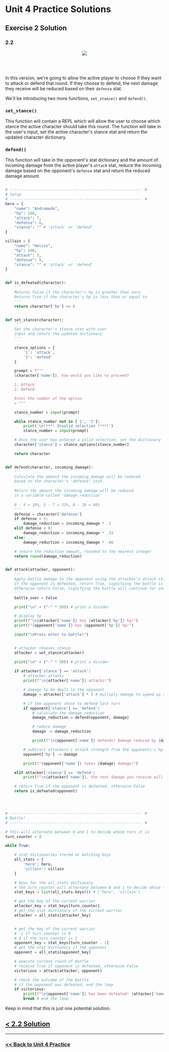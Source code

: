 # Unit 4 Practice Solutions

## **Exercise 2 Solution**

### **2.2**

<div align="center">
<img src="./flowcharts/exercise_2_3_flowchart.drawio.svg">
</div>

<br><br>

In this version, we're going to allow the active player to choose if they want to attack or defend that round. If they choose to defend, the next damage they receive will be reduced based on their `defense` stat.

We'll be introducing two more functions, `set_stance()` and `defend()`.

### `set_stance()`

This function will contain a REPL which will allow the user to choose which stance the active character should take this round. The function will take in the user's input, set the active character's stance stat and return the updated character dictionary.

### `defend()`

This function will take in the opponent's stat dictionary and the amount of incoming damage from the active player's `attack` stat, reduce the incoming damage based on the opponent's `defense` stat and return the reduced damage amount.

```python

# ----------------------------------------------------------- #
# Setup
# ----------------------------------------------------------- #
hero = {
    "name": "Andromeda",
    "hp": 100,
    "attack": 7,
    "defense": 6,
    "stance": "" # 'attack' or 'defend'
}

villain = {
    "name": "Helios",
    "hp": 100,
    "attack": 5,
    "defense": 5,
    "stance": "" # 'attack' or 'defend'
}


def is_defeated(character):
    '''
    Returns False if the character's hp is greater than zero
    Returns True if the character's hp is less than or equal to
    '''
    return character['hp'] <= 0


def set_stance(character):
    '''
    Set the character's stance stat with user 
    input and return the updated dictionary
    '''

    stance_options = {
        '1': 'attack',
        '2': 'defend'
    }

    prompt = f"""
    {character['name']}, how would you like to proceed?

    1. Attack
    2. Defend

    Enter the number of the option 
    > """

    stance_number = input(prompt)

    while stance_number not in ['1', '2']:
        print('\n!***! Invalid selection !***!')
        stance_number = input(prompt)

    # Once the user has entered a valid selection, set the dictionary-    
    character['stance'] = stance_options[stance_number]

    return character


def defend(character, incoming_damage):
    '''
    Calculate the amount the incoming_damage will be reduced 
    based on the character's 'defense' stat. 
    
    Return the amount the incoming_damage will be reduced
    in a variable called 'damage_reduction'
   
    0 - 4 = 10%, 5 - 7 = 33%, 8 - 10 = 66%
    '''
    defense = character['defense']
    if defense < 5:
        damage_reduction = incoming_damage * .1
    elif defense < 8:
        damage_reduction = incoming_damage * .33
    else:
        damage_reduction = incoming_damage * .66

    # return the reduction amount, rounded to the nearest integer
    return round(damage_reduction)


def attack(attacker, opponent):
    '''
    Apply battle damage to the opponent using the attacker's attack stat
    If the opponent is defeated, return True, signifying the battle is over
    Otherwise return False, signifying the battle will continue for another round
    '''
    battle_over = False

    print("\n" + ("-" * 50)) # print a divider

    # display hp
    print(f"\n{attacker['name']} has {attacker['hp']} hp!")
    print(f"{opponent['name']} has {opponent['hp']} hp!")

    input("\nPress enter to battle!")


    # attacker chooses stance
    attacker = set_stance(attacker)

    print("\n" + ("-" * 50)) # print a divider
    
    if attacker['stance'] == 'attack':
        # attacker attacks
        print(f"\n{attacker['name']} attacks!")

        # damage to be dealt to the opponent
        damage = attacker['attack'] * 5 # multiply damage to speed up the game

        # if the opponent chose to defend last turn
        if opponent['stance'] == 'defend':
            # calculate the damage reduction
            damage_reduction = defend(opponent, damage)   

            # reduce damage
            damage -= damage_reduction

            print(f"\n{opponent['name']} defends! Damage reduced by {damage_reduction}!") 

        # subtract attackers's attack strength from the opponents's hp
        opponent['hp'] -= damage

        print(f"{opponent['name']} takes {damage} damage!")

    elif attacker['stance'] == 'defend':
        print(f"\n{attacker['name']}, the next damage you receive will be reduced!")

    # return True if the opponent is defeated, otherwise False
    return is_defeated(opponent)




# ----------------------------------------------------------- #
# Battle!
# ----------------------------------------------------------- #

# this will alternate between 0 and 1 to decide whose turn it is
turn_counter = 0

while True:

    # stat dictionaries stored at matching keys
    all_stats = {
        'hero': hero,
        'villain': villain
    }

    # keys for the all_stats dictionary
    # the turn_counter will alternate between 0 and 1 to decide whose turn it is
    stat_keys = list(all_stats.keys()) # ['hero', 'villain']

    # get the key of the current warrior
    attacker_key = stat_keys[turn_counter]
    # get the stat dictionary of the current warrior
    attacker = all_stats[attacker_key]


    # get the key of the current warrior
    # -1 if turn_counter is 0
    # 0 if the turn_counter is 1
    opponent_key = stat_keys[turn_counter - 1]
    # get the stat dictionary if the opponent
    opponent = all_stats[opponent_key]

    # execute current round of battle
    # receive True if opponent is defeated, otherwise False
    victorious = attack(attacker, opponent)

    # check the outcome of the battle. 
    # if the opponent was defeated, end the loop
    if victorious:
        print(f"\n{opponent['name']} has been defeated! {attacker['name']} is victorious!")
        break # end the loop

```




Keep in mind that this is just one potential solution.

## [< 2.2 Solution](./exercise_2_2_solution.md)
---

### [<< Back to Unit 4 Practice](/practice/unit_4/)
